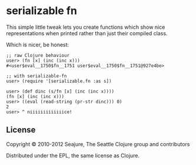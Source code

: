 # serializable fn

This simple little tweak lets you create functions which show nice
representations when printed rather than just their compiled class.

Which is nicer, be honest:

    ;; raw Clojure behaviour
    user> (fn [x] (inc (inc x)))
    #<user$eval__1750$fn__1751 user$eval__1750$fn__1751@927e4be>

    ;; with serializable-fn
    user> (require '[serializable.fn :as s])

    user> (def dinc (s/fn [x] (inc (inc x))))
    (fn [x] (inc (inc x)))
    user> ((eval (read-string (pr-str dinc))) 0)
    2
    user> ^ niiiiiiiiiiiiice!

## License

Copyright © 2010-2012 Seajure, The Seattle Clojure group and contributors

Distributed under the EPL, the same license as Clojure.
